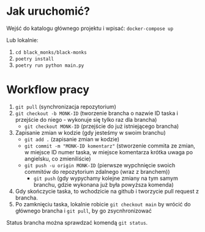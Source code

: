# Jak uruchomić?
Wejść do katalogu głównego projektu i wpisać:
`docker-compose up`

Lub lokalnie:
1. `cd black_monks/black-monks`
2. `poetry install`
3. `poetry run python main.py`

# Workflow pracy
1. `git pull` (synchronizacja repozytorium)
2. `git checkout -b MONK-ID` (tworzenie brancha o nazwie ID taska i przejście do niego - wykonuje się tylko raz dla brancha)
    - `git checkout MONK-ID` (przejście do już istniejącego brancha)
3. Zapisanie zmian w kodzie (gdy jesteśmy w swoim branchu)
    - `git add .` (zapisanie zmian w kodzie)
    - `git commit -m "MONK-ID komentarz"` (stworzenie commita ze zmian, w miejsce ID numer taska, w miejsce komentarza krótka uwaga po angielsku, co zmieniliście)
    - `git push -u origin MONK-ID` (pierwsze wypchnięcie swoich commitów do repozytorium zdalnego (wraz z branchem))
        - `git push` (gdy wypychamy kolejne zmiany na tym samym branchu, gdzie wykonana już była powyższa komenda)
4. Gdy skończycie taska, to wchodzicie na github i tworzycie pull request z brancha.
5. Po zamknięciu taska, lokalnie robicie `git checkout main` by wrócić do głównego brancha i `git pull`, by go zsycnhronizować

Status brancha można sprawdzać komendą `git status`.